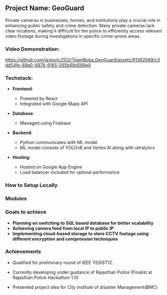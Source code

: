 ## Project Name: GeoGuard
Private cameras in businesses, homes, and institutions play a crucial role in enhancing public safety and crime detection. Many private cameras lack clear locations, making it difficult for the police to efficiently access relevant video footage during investigations in specific crime-prone areas.

### Video Demonstration:
 

https://github.com/jayesnc2512/TeamBoka_GeoGuard/assets/91362589/c3dd54fe-89a0-4878-9165-265b69d589e0

### Techstack: 
- **Frontend**:
  - Powered by React
  - Integrated with Google Maps API

- **Database**:
  - Managed using Firebase 

- **Backend**:
  - Python communicates with ML model
  - ML model consists of YOLOv8 and Vertex AI along with ultralytics

- **Hosting**:
  - Hosted on Google App Engine
  - Load balancer included for optimal performance
<!-- - Kubernetes Engine utilized -->
   


### How to Setup Locally

### Modules

### Goals to achieve
- **Planning on switching to SQL based database for better scalability**
- **Achieving camera feed from local IP to public IP**
- **Implementing cloud-based storage to store CCTV footage using different encryption and compression techniques**

### Achievements
- Qualified for preliminary round of IEEE YESIST12. 

- Currently developing under guidance of Rajasthan Police (Finalist at Rajasthan Police Hackathon 1.0)

- Presented project idea for City institute of disaster Management(BMC) 
